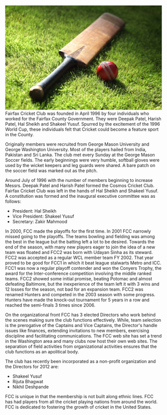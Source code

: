 ![bat-ball](/assets/images/home-page.jpg "Cricket")
Fairfax Cricket Club was founded in April 1996 by four individuals who worked for the Fairfax County Government. They were Deepak Patel, Harish Patel, Hal Sheikh and Shakeel Yusuf. Spurred by the excitement of the 1996 World Cup, these individuals felt that Cricket could become a feature sport in the County.

Originally members were recruited from George Mason University and George Washington University. Most of the players hailed from India, Pakistan and Sri Lanka. The club met every Sunday at the George Mason Soccer fields. The early beginnings were very humble, softball gloves were used by the wicket keepers and leg guards were shared. A bare patch on the soccer field was marked out as the pitch.

Around July of 1996 with the number of members beginning to increase Messrs. Deepak Patel and Harish Patel formed the Cosmos Cricket Club. Fairfax Cricket Club was left in the hands of Hal Sheikh and Shakeel Yusuf. A constitution was formed and the inaugural executive committee was as follows:

- President: Hal Sheikh
- Vice President: Shakeel Yusuf
- Secretary: Zakir Mahmood
 
In 2000, FCC made the playoffs for the first time. In 2001 FCC narrowly missed going to the playoffs. The teams bowling and fielding was among the best in the league but the batting left a lot to be desired. Towards the end of the season, with many new players eager to join the idea of a new team was floated and FCC2 was born with Udayan Sinha as its steward. FCC2 was accepted as a regular WCL member team FY 2002. That year proved to be good for FCC1 in which it beat league stalwarts Metro and ICC. FCC1 was now a regular playoff contender and won the Conyers Trophy, the award for the Inter-conference competition involving the middle ranked teams. FCC2 showed some initial promise, beating Potomac and almost defeating Baltimore, but the inexperience of the team left it with 3 wins and 12 losses for the season, not bad for an expansion team. FCC2 was renamed Hunters and competed in the 2003 season with some progress. Hunters have made the knock-out tournament for 5 years in a row and reached the semi-finals 3 times since 2006.
 

On the organizational front FCC has 3 elected Directors who work behind the scenes making sure the club functions effectively. While, team selection is the prerogative of the Captains and Vice Captains, the Director's handle issues like finances, extending invitations to new members, exercising discipline and facilitating communications. The FCC web site has set a trend in the Washington area and many clubs now host their own web sites. The separation of field activities from organizational activities ensures that the club functions as an apolitical body.

The club has recently been incorporated as a non-profit organization and the Directors for 2012 are:

- Shakeel Yusuf
- Rijuta Bhagwat
- Nikhil Deshpande

FCC is unique in that the membership is not built along ethnic lines. FCC has had players from all the cricket playing nations from around the world. FCC is dedicated to fostering the growth of cricket in the United States.